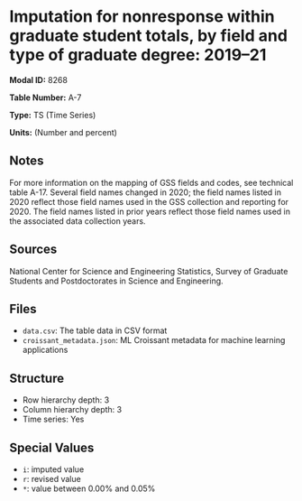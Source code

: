 # Imputation for nonresponse within graduate student totals, by field and type of graduate degree: 2019&#8211;21

**Modal ID:** 8268

**Table Number:** A-7

**Type:** TS (Time Series)

**Units:** (Number and percent)

## Notes

For more information on the mapping of GSS fields and codes, see technical table A-17. Several field names changed in 2020; the field names listed in 2020 reflect those field names used in the GSS collection and reporting for 2020. The field names listed in prior years reflect those field names used in the associated data collection years.

## Sources

National Center for Science and Engineering Statistics, Survey of Graduate Students and Postdoctorates in Science and Engineering.

## Files

- `data.csv`: The table data in CSV format
- `croissant_metadata.json`: ML Croissant metadata for machine learning applications

## Structure

- Row hierarchy depth: 3
- Column hierarchy depth: 3
- Time series: Yes

## Special Values

- `i`: imputed value
- `r`: revised value
- `*`: value between 0.00% and 0.05%
